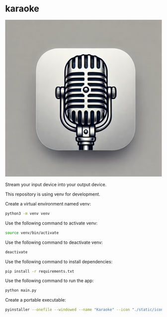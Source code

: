 # karaoke

![Logo Karaoke](./static/logo.webp)

Stream your input device into your output device.

This repository is using venv for development.

Create a virtual environment named venv:

```bash
python3 -m venv venv
```

Use the following command to activate venv:

```bash
source venv/bin/activate
```

Use the following command to deactivate venv:

```bash
deactivate
```

Use the following command to install dependencies:

```bash
pip install -r requirements.txt
```

Use the following command to run the app:

```bash
python main.py
```

Create a portable executable:

```bash
pyinstaller --onefile --windowed --name "Karaoke" --icon "./static/icon.icns" main.py
```


